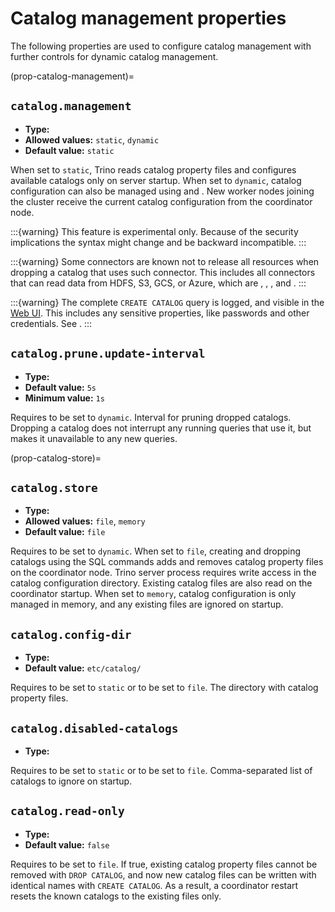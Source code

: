 # Catalog management properties

The following properties are used to configure catalog management with further
controls for dynamic catalog management.

(prop-catalog-management)=
## `catalog.management`

- **Type:** [](prop-type-string)
- **Allowed values:** `static`, `dynamic`
- **Default value:** `static`

When set to `static`, Trino reads catalog property files and configures
available catalogs only on server startup. When set to `dynamic`, catalog
configuration can also be managed using [](/sql/create-catalog) and
[](/sql/drop-catalog). New worker nodes joining the cluster receive the current
catalog configuration from the coordinator node.

:::{warning}
This feature is experimental only. Because of the security implications the
syntax might change and be backward incompatible.
:::

:::{warning}
Some connectors are known not to release all resources when dropping a catalog
that uses such connector. This includes all connectors that can read data from
HDFS, S3, GCS, or Azure, which are [](/connector/hive),
[](/connector/iceberg), [](/connector/delta-lake), and
[](/connector/hudi).
:::

:::{warning}
The complete `CREATE CATALOG` query is logged, and visible in the [Web
UI](/admin/web-interface). This includes any sensitive properties, like
passwords and other credentials. See [](/security/secrets).
:::

## `catalog.prune.update-interval`

- **Type:** [](prop-type-duration)
- **Default value:** `5s`
- **Minimum value:** `1s`

Requires [](prop-catalog-management) to be set to `dynamic`. Interval for
pruning dropped catalogs. Dropping a catalog does not interrupt any running
queries that use it, but makes it unavailable to any new queries.

(prop-catalog-store)=
## `catalog.store`

- **Type:** [](prop-type-string)
- **Allowed values:** `file`, `memory`
- **Default value:** `file`

Requires [](prop-catalog-management) to be set to `dynamic`. When set to
`file`, creating and dropping catalogs using the SQL commands adds and removes
catalog property files on the coordinator node. Trino server process requires
write access in the catalog configuration directory. Existing catalog files are
also read on the coordinator startup. When set to `memory`, catalog
configuration is only managed in memory, and any existing files are ignored on
startup.

## `catalog.config-dir`

- **Type:** [](prop-type-string)
- **Default value:** `etc/catalog/`

Requires [](prop-catalog-management) to be set to `static` or
[](prop-catalog-store) to be set to `file`. The directory with catalog property
files.

## `catalog.disabled-catalogs`

- **Type:** [](prop-type-string)

Requires [](prop-catalog-management) to be set to `static` or
[](prop-catalog-store) to be set to `file`. Comma-separated list of catalogs to
ignore on startup.

## `catalog.read-only`

- **Type:** [](prop-type-string)
- **Default value:** `false`

Requires [](prop-catalog-store) to be set to `file`. If true, existing catalog
property files cannot be removed with `DROP CATALOG`, and now new catalog files
can be written with identical names with `CREATE CATALOG`. As a result, a
coordinator restart resets the known catalogs to the existing files only.
